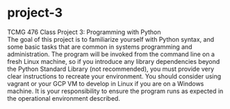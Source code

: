 # project-3
TCMG 476 Class Project 3: Programming with Python
<br>
The goal of this project is to familiarize yourself with Python syntax, and some basic tasks that are common in systems programming and administration. 
The program will be invoked from the command line on a fresh Linux machine, so if you introduce any library dependencies beyond the Python Standard Library (not recommended), you must provide very clear instructions to recreate your environment. 
You should consider using vagrant or your GCP VM to develop in Linux if you are on a Windows machine.
It is your responsibility to ensure the program runs as expected in the operational environment described.
<br><br>
